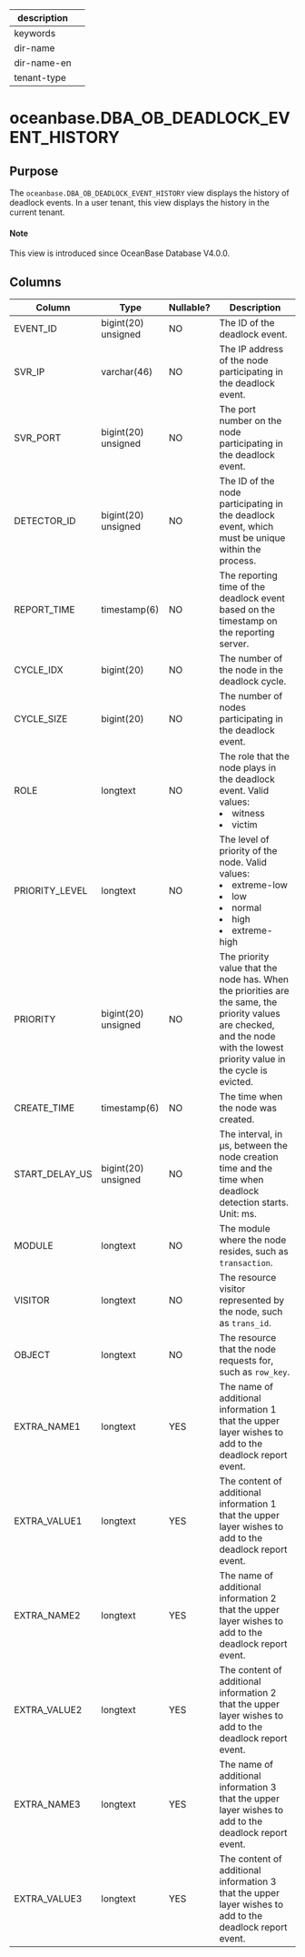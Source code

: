 |description||
|---|---|
|keywords||
|dir-name||
|dir-name-en||
|tenant-type||

# oceanbase.DBA_OB_DEADLOCK_EVENT_HISTORY

## Purpose

The `oceanbase.DBA_OB_DEADLOCK_EVENT_HISTORY` view displays the history of deadlock events. In a user tenant, this view displays the history in the current tenant.

<main id="notice" type='explain'>
  <h4>Note</h4>
  <p>This view is introduced since OceanBase Database V4.0.0. </p>
</main>

## Columns

| Column | Type | Nullable? | Description |
| --- | --- | --- | --- |
| EVENT_ID | bigint(20) unsigned | NO | The ID of the deadlock event. |
| SVR_IP | varchar(46) | NO | The IP address of the node participating in the deadlock event. |
| SVR_PORT | bigint(20) unsigned | NO | The port number on the node participating in the deadlock event. |
| DETECTOR_ID | bigint(20) unsigned | NO | The ID of the node participating in the deadlock event, which must be unique within the process. |
| REPORT_TIME | timestamp(6) | NO | The reporting time of the deadlock event based on the timestamp on the reporting server. |
| CYCLE_IDX | bigint(20) | NO | The number of the node in the deadlock cycle. |
| CYCLE_SIZE | bigint(20) | NO | The number of nodes participating in the deadlock event. |
| ROLE | longtext | NO | The role that the node plays in the deadlock event. Valid values:<li>witness<li>victim |
| PRIORITY_LEVEL | longtext | NO | The level of priority of the node. Valid values:<li>extreme-low<li>low<li>normal<li>high<li>extreme-high |
| PRIORITY | bigint(20) unsigned | NO | The priority value that the node has. When the priorities are the same, the priority values are checked, and the node with the lowest priority value in the cycle is evicted. |
| CREATE_TIME | timestamp(6) | NO | The time when the node was created. |
| START_DELAY_US | bigint(20) unsigned | NO | The interval, in μs, between the node creation time and the time when deadlock detection starts. Unit: ms. |
| MODULE | longtext | NO | The module where the node resides, such as `transaction`. |
| VISITOR | longtext | NO | The resource visitor represented by the node, such as `trans_id`. |
| OBJECT | longtext | NO | The resource that the node requests for, such as `row_key`. |
| EXTRA_NAME1 | longtext | YES | The name of additional information 1 that the upper layer wishes to add to the deadlock report event. |
| EXTRA_VALUE1 | longtext | YES | The content of additional information 1 that the upper layer wishes to add to the deadlock report event. |
| EXTRA_NAME2 | longtext | YES | The name of additional information 2 that the upper layer wishes to add to the deadlock report event. |
| EXTRA_VALUE2 | longtext | YES | The content of additional information 2 that the upper layer wishes to add to the deadlock report event. |
| EXTRA_NAME3 | longtext | YES | The name of additional information 3 that the upper layer wishes to add to the deadlock report event. |
| EXTRA_VALUE3 | longtext | YES | The content of additional information 3 that the upper layer wishes to add to the deadlock report event. |
